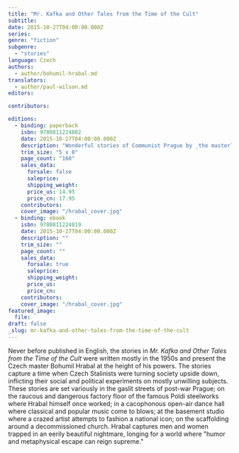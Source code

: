 ```yaml
---
title: "Mr. Kafka and Other Tales from the Time of the Cult"
subtitle:
date: 2015-10-27T04:00:00.000Z
series:
genre: "fiction"
subgenre:
  - "stories"
language: Czech
authors:
  - author/bohumil-hrabal.md
translators:
  - author/paul-wilson.md
editors:

contributors:

editions:
  - binding: paperback
    isbn: 9780811224802
    date: 2015-10-27T04:00:00.000Z
    description: "Wonderful stories of Communist Prague by _the masterly Bohumil Hrabal_ (The New Yorker) "
    trim_size: "5 x 8"
    page_count: "160"
    sales_data:
      forsale: false
      saleprice:
      shipping_weight:
      price_us: 14.95
      price_cn: 17.95
    contributors:
    cover_image: "/hrabal_cover.jpg"
  - binding: ebook
    isbn: 9780811224819
    date: 2015-10-27T04:00:00.000Z
    description: ""
    trim_size: ""
    page_count: ""
    sales_data:
      forsale: true
      saleprice:
      shipping_weight:
      price_us:
      price_cn:
    contributors:
    cover_image: "/hrabal_cover.jpg"
featured_image:
  file:
draft: false
_slug: mr-kafka-and-other-tales-from-the-time-of-the-cult
---
```


Never before published in English, the stories in _Mr. Kafka and Other Tales from the Time of the Cult_ were written mostly in the 1950s and present the Czech master Bohumil Hrabal at the height of his powers. The stories capture a time when Czech Stalinists were turning society upside down, inflicting their social and political experiments on mostly unwilling subjects. These stories are set variously in the gaslit streets of post-war Prague; on the raucous and dangerous factory floor of the famous Poldi steelworks where Hrabal himself once worked; in a cacophonous open-air dance hall where classical and popular music come to blows; at the basement studio where a crazed artist attempts to fashion a national icon; on the scaffolding around a decommissioned church. Hrabal captures men and women trapped in an eerily beautiful nightmare, longing for a world where "humor and metaphysical escape can reign supreme."

